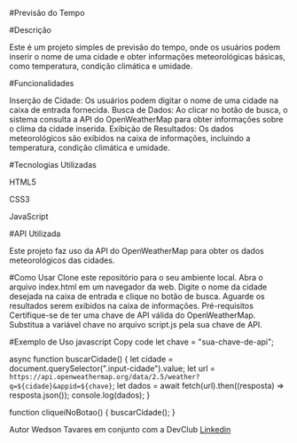 #Previsão do Tempo

#Descrição

Este é um projeto simples de previsão do tempo, onde os usuários podem inserir o nome de uma cidade e obter informações meteorológicas básicas, como temperatura, condição climática e umidade.

#Funcionalidades

Inserção de Cidade: Os usuários podem digitar o nome de uma cidade na caixa de entrada fornecida.
Busca de Dados: Ao clicar no botão de busca, o sistema consulta a API do OpenWeatherMap para obter informações sobre o clima da cidade inserida.
Exibição de Resultados: Os dados meteorológicos são exibidos na caixa de informações, incluindo a temperatura, condição climática e umidade.

#Tecnologias Utilizadas

HTML5

CSS3

JavaScript

#API Utilizada

Este projeto faz uso da API do OpenWeatherMap para obter os dados meteorológicos das cidades.

#Como Usar
Clone este repositório para o seu ambiente local.
Abra o arquivo index.html em um navegador da web.
Digite o nome da cidade desejada na caixa de entrada e clique no botão de busca.
Aguarde os resultados serem exibidos na caixa de informações.
Pré-requisitos
Certifique-se de ter uma chave de API válida do OpenWeatherMap. Substitua a variável chave no arquivo script.js pela sua chave de API.

#Exemplo de Uso
javascript
Copy code
let chave = "sua-chave-de-api";

async function buscarCidade() {
    let cidade = document.querySelector(".input-cidade").value;
    let url = `https://api.openweathermap.org/data/2.5/weather?q=${cidade}&appid=${chave}`;
    let dados = await fetch(url).then((resposta) => resposta.json());
    console.log(dados);
}

function cliqueiNoBotao() {
    buscarCidade();
}


Autor
Wedson Tavares em conjunto com a DevClub
<a href="https://www.linkedin.com/in/wedsontavares/">Linkedin</a>



